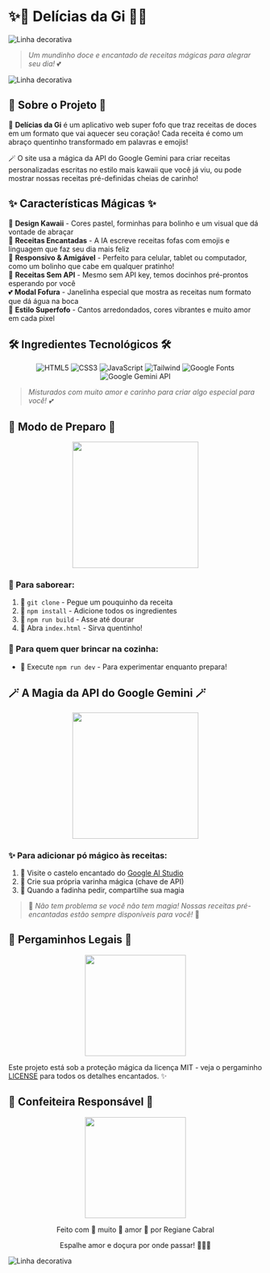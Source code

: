 # ✨🧁 Delícias da Gi 🍰✨

![Linha decorativa](https://raw.githubusercontent.com/andreasbm/readme/master/assets/lines/rainbow.png)

> *Um mundinho doce e encantado de receitas mágicas para alegrar seu dia!* 💕

![Linha decorativa](https://raw.githubusercontent.com/andreasbm/readme/master/assets/lines/rainbow.png)

## 🌈 Sobre o Projeto 🌈

🍭 **Delícias da Gi** é um aplicativo web super fofo que traz receitas de doces em um formato que vai aquecer seu coração! Cada receita é como um abraço quentinho transformado em palavras e emojis!

🪄 O site usa a mágica da API do Google Gemini para criar receitas personalizadas escritas no estilo mais kawaii que você já viu, ou pode mostrar nossas receitas pré-definidas cheias de carinho!

## ✨ Características Mágicas ✨

💖 **Design Kawaii** - Cores pastel, forminhas para bolinho e um visual que dá vontade de abraçar  
🌟 **Receitas Encantadas** - A IA escreve receitas fofas com emojis e linguagem que faz seu dia mais feliz  
📱 **Responsivo & Amigável** - Perfeito para celular, tablet ou computador, como um bolinho que cabe em qualquer pratinho!  
🧁 **Receitas Sem API** - Mesmo sem API key, temos docinhos pré-prontos esperando por você  
💕 **Modal Fofura** - Janelinha especial que mostra as receitas num formato que dá água na boca  
🎀 **Estilo Superfofo** - Cantos arredondados, cores vibrantes e muito amor em cada pixel

## 🛠️ Ingredientes Tecnológicos 🛠️

<p align="center">
  <img src="https://img.shields.io/badge/HTML5-E34F26?style=for-the-badge&logo=html5&logoColor=white" alt="HTML5" />
  <img src="https://img.shields.io/badge/CSS3-1572B6?style=for-the-badge&logo=css3&logoColor=white" alt="CSS3" />
  <img src="https://img.shields.io/badge/JavaScript-F7DF1E?style=for-the-badge&logo=javascript&logoColor=black" alt="JavaScript" />
  <img src="https://img.shields.io/badge/Tailwind_CSS-38B2AC?style=for-the-badge&logo=tailwind-css&logoColor=white" alt="Tailwind" />
  <img src="https://img.shields.io/badge/Google_Fonts-4285F4?style=for-the-badge&logo=google&logoColor=white" alt="Google Fonts" />
  <img src="https://img.shields.io/badge/Google_Gemini-8E44AD?style=for-the-badge&logo=google&logoColor=white" alt="Google Gemini API" />
</p>

> *Misturados com muito amor e carinho para criar algo especial para você! 💕*

## 🍴 Modo de Preparo 🍴

<p align="center">
  <img src="https://media.giphy.com/media/v1.Y2lkPTc5MGI3NjExOGU3YjQyZWI2OTc4YTkwYzM5ZDNhZTBkOWZiZDlhZWNjYmFiMzFkZCZlcD12MV9pbnRlcm5hbF9naWZzX2dpZklkJmN0PWc/l0MYyKbTGdXGzw9eE/giphy.gif" width="250">
</p>

### 🧁 Para saborear:

1. 🍧 `git clone` - Pegue um pouquinho da receita
2. 🧂 `npm install` - Adicione todos os ingredientes 
3. 🍳 `npm run build` - Asse até dourar
4. 🍰 Abra `index.html` - Sirva quentinho!

### 🍬 Para quem quer brincar na cozinha:
- 🔄 Execute `npm run dev` - Para experimentar enquanto prepara!

## 🪄 A Magia da API do Google Gemini 🪄

<p align="center">
  <img src="https://media.giphy.com/media/v1.Y2lkPTc5MGI3NjExMzEwY2Y0ZjcwYWQ1MjU3YmI0ZjkzYTdlMTUzY2NkOGFjY2ZjMTUwOSZlcD12MV9pbnRlcm5hbF9naWZzX2dpZklkJmN0PWc/3o7aCTBBqUwCIPOBKU/giphy.gif" width="250">
</p>

### ✨ Para adicionar pó mágico às receitas:

1. 🌟 Visite o castelo encantado do [Google AI Studio](https://ai.google.dev/)
2. 🔮 Crie sua própria varinha mágica (chave de API)
3. 🎀 Quando a fadinha pedir, compartilhe sua magia

> 💭 *Não tem problema se você não tem magia! Nossas receitas pré-encantadas estão sempre disponíveis para você!* 💖

## 📜 Pergaminhos Legais 📜

<p align="center">
  <img src="https://media.giphy.com/media/v1.Y2lkPTc5MGI3NjExZWY4OWJlNzE4ZTMwOGQzNzQwOWZkNjYyY2Y1ZGMzYzA0YTEwM2FjZiZlcD12MV9pbnRlcm5hbF9naWZzX2dpZklkJmN0PWc/xUPGcyuPRn7nSOz4fS/giphy.gif" width="200">
</p>

Este projeto está sob a proteção mágica da licença MIT - veja o pergaminho [LICENSE](LICENSE) para todos os detalhes encantados. ✨

## 💝 Confeiteira Responsável 💝

<p align="center">
  <img src="https://media.giphy.com/media/v1.Y2lkPTc5MGI3NjExaDlhdzFlc29tM3czZzA4dzA3eXgweGN1NXdjOWhpaWQ1cDl5eXNtcyZlcD12MV9pbnRlcm5hbF9naWZzX2dpZklkJmN0PWc/XHeLeuirClNZQ3FfzG/giphy.gif" width="200">
</p>

<p align="center">
  Feito com 💖 muito 💖 amor 💖 por Regiane Cabral
</p>

<p align="center">
  Espalhe amor e doçura por onde passar! 🧁✨🍰
</p>

![Linha decorativa](https://raw.githubusercontent.com/andreasbm/readme/master/assets/lines/rainbow.png)